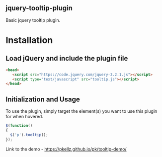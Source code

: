 ## jquery-tooltip-plugin

Basic jquery tooltip plugin.

# Installation
## Load jQuery and include the plugin file

```html
<head>
   <script src="https://code.jquery.com/jquery-3.2.1.js"></script>
   <script type="text/javascript" src="tooltip.js"></script>
</head>
```


## Initialization and Usage
To use the plugin, simply target the element(s) you want to use this plugin for when hovered.

```javascript
$(function()
{
  $('p').tooltip();
});

```
Link to the demo - https://pkellz.github.io/pk/tooltip-demo/
